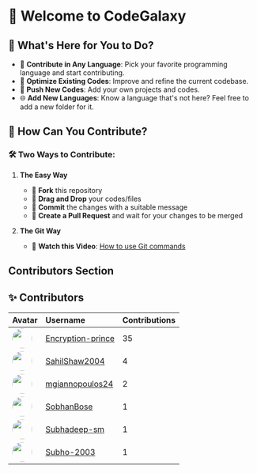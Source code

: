 # 🌌 Welcome to CodeGalaxy

## 🌟 What's Here for You to Do?

- 🚀 **Contribute in Any Language**: Pick your favorite programming language and start contributing.
- 🔧 **Optimize Existing Codes**: Improve and refine the current codebase.
- 🌱 **Push New Codes**: Add your own projects and codes.
- 🌐 **Add New Languages**: Know a language that's not here? Feel free to add a new folder for it.

## 🚀 How Can You Contribute?

### 🛠️ Two Ways to Contribute:

1. **The Easy Way**

   - 🍴 **Fork** this repository
   - 📂 **Drag and Drop** your codes/files
   - 💬 **Commit** the changes with a suitable message
   - 🔀 **Create a Pull Request** and wait for your changes to be merged

2. **The Git Way**
   - 🎥 **Watch this Video**: [How to use Git commands](https://youtu.be/Ez8F0nW6S-w?feature=shared)

## Contributors Section

<!-- CONTRIBUTORS-START -->
## ✨ Contributors

| Avatar | Username | Contributions |
|:-------|:----------|:------------------|
| <img src="https://avatars.githubusercontent.com/u/122215611?v=4" width="40" height="40" style="border-radius:50%;" /> | [Encryption-prince](https://github.com/Encryption-prince) | 35 |
| <img src="https://avatars.githubusercontent.com/u/122215360?v=4" width="40" height="40" style="border-radius:50%;" /> | [SahilShaw2004](https://github.com/SahilShaw2004) | 4 |
| <img src="https://avatars.githubusercontent.com/u/79588074?v=4" width="40" height="40" style="border-radius:50%;" /> | [mgiannopoulos24](https://github.com/mgiannopoulos24) | 2 |
| <img src="https://avatars.githubusercontent.com/u/29609195?v=4" width="40" height="40" style="border-radius:50%;" /> | [SobhanBose](https://github.com/SobhanBose) | 1 |
| <img src="https://avatars.githubusercontent.com/u/87904402?v=4" width="40" height="40" style="border-radius:50%;" /> | [Subhadeep-sm](https://github.com/Subhadeep-sm) | 1 |
| <img src="https://avatars.githubusercontent.com/u/167019017?v=4" width="40" height="40" style="border-radius:50%;" /> | [Subho-2003](https://github.com/Subho-2003) | 1 |
<!-- CONTRIBUTORS-END -->
